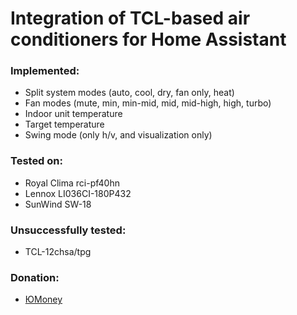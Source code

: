 # Integration of TCL-based air conditioners for Home Assistant

### Implemented:
- Split system modes (auto, cool, dry, fan only, heat)
- Fan modes (mute, min, min-mid, mid, mid-high, high, turbo)
- Indoor unit temperature
- Target temperature
- Swing mode (only h/v, and visualization only)

### Tested on:
- Royal Clima rci-pf40hn
- Lennox LI036CI-180P432
- SunWind SW-18

### Unsuccessfully tested:
- TCL-12chsa/tpg

### Donation: 
- [ЮMoney](https://yoomoney.ru/fundraise/XBIABgGlKEA.230703)
